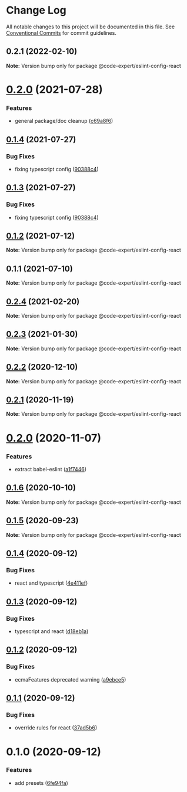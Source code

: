 # Change Log

All notable changes to this project will be documented in this file.
See [Conventional Commits](https://conventionalcommits.org) for commit guidelines.

## 0.2.1 (2022-02-10)

**Note:** Version bump only for package @code-expert/eslint-config-react





# [0.2.0](https://github.com/CodeExpertETH/configs/compare/@code-expert/eslint-config-react@0.1.4...@code-expert/eslint-config-react@0.2.0) (2021-07-28)


### Features

* general package/doc cleanup ([c69a8f6](https://github.com/CodeExpertETH/configs/commit/c69a8f60a03531f44d7996955d48d522d9637427))





## [0.1.4](https://github.com/CodeExpertETH/configs/compare/@code-expert/eslint-config-react@0.1.2...@code-expert/eslint-config-react@0.1.4) (2021-07-27)

### Bug Fixes

- fixing typescript config ([90388c4](https://github.com/CodeExpertETH/configs/commit/90388c4a744ba11070f668e752123d549994c4fb))

## [0.1.3](https://github.com/CodeExpertETH/configs/compare/@code-expert/eslint-config-react@0.1.2...@code-expert/eslint-config-react@0.1.3) (2021-07-27)

### Bug Fixes

- fixing typescript config ([90388c4](https://github.com/CodeExpertETH/configs/commit/90388c4a744ba11070f668e752123d549994c4fb))

## [0.1.2](https://github.com/CodeExpertETH/configs/compare/@code-expert/eslint-config-react@0.1.1...@code-expert/eslint-config-react@0.1.2) (2021-07-12)

**Note:** Version bump only for package @code-expert/eslint-config-react

## 0.1.1 (2021-07-10)

**Note:** Version bump only for package @code-expert/eslint-config-react

## [0.2.4](https://github.com/CodeExpertETH/configs/compare/@code-expert/eslint-config-react@0.2.3...@code-expert/eslint-config-react@0.2.4) (2021-02-20)

**Note:** Version bump only for package @code-expert/eslint-config-react

## [0.2.3](https://github.com/CodeExpertETH/configs/compare/@code-expert/eslint-config-react@0.2.2...@code-expert/eslint-config-react@0.2.3) (2021-01-30)

**Note:** Version bump only for package @code-expert/eslint-config-react

## [0.2.2](https://github.com/CodeExpertETH/configs/compare/@code-expert/eslint-config-react@0.2.1...@code-expert/eslint-config-react@0.2.2) (2020-12-10)

**Note:** Version bump only for package @code-expert/eslint-config-react

## [0.2.1](https://github.com/CodeExpertETH/configs/compare/@code-expert/eslint-config-react@0.2.0...@code-expert/eslint-config-react@0.2.1) (2020-11-19)

**Note:** Version bump only for package @code-expert/eslint-config-react

# [0.2.0](https://github.com/CodeExpertETH/configs/compare/@code-expert/eslint-config-react@0.1.6...@code-expert/eslint-config-react@0.2.0) (2020-11-07)

### Features

- extract babel-eslint ([a1f7446](https://github.com/CodeExpertETH/configs/commit/a1f744685ff7038a72a94a0efe69b28eb27d0a7e))

## [0.1.6](https://github.com/CodeExpertETH/configs/compare/@code-expert/eslint-config-react@0.1.5...@code-expert/eslint-config-react@0.1.6) (2020-10-10)

**Note:** Version bump only for package @code-expert/eslint-config-react

## [0.1.5](https://github.com/CodeExpertETH/configs/compare/@code-expert/eslint-config-react@0.1.4...@code-expert/eslint-config-react@0.1.5) (2020-09-23)

**Note:** Version bump only for package @code-expert/eslint-config-react

## [0.1.4](https://github.com/CodeExpertETH/configs/compare/@code-expert/eslint-config-react@0.1.3...@code-expert/eslint-config-react@0.1.4) (2020-09-12)

### Bug Fixes

- react and typescript ([4e411ef](https://github.com/CodeExpertETH/configs/commit/4e411efc81523b47edb95bbf088d271b6eee011f))

## [0.1.3](https://github.com/CodeExpertETH/configs/compare/@code-expert/eslint-config-react@0.1.2...@code-expert/eslint-config-react@0.1.3) (2020-09-12)

### Bug Fixes

- typescript and react ([d18eb1a](https://github.com/CodeExpertETH/configs/commit/d18eb1a67ab0595372004a00a2acd6dca5c5466e))

## [0.1.2](https://github.com/CodeExpertETH/configs/compare/@code-expert/eslint-config-react@0.1.1...@code-expert/eslint-config-react@0.1.2) (2020-09-12)

### Bug Fixes

- ecmaFeatures deprecated warning ([a9ebce5](https://github.com/CodeExpertETH/configs/commit/a9ebce5f3c3142a8b137e33405ba35a95b186d0a))

## [0.1.1](https://github.com/CodeExpertETH/configs/compare/@code-expert/eslint-config-react@0.1.0...@code-expert/eslint-config-react@0.1.1) (2020-09-12)

### Bug Fixes

- override rules for react ([37ad5b6](https://github.com/CodeExpertETH/configs/commit/37ad5b6f8b82d5012cfbc78bdc90fc99d4a76c38))

# 0.1.0 (2020-09-12)

### Features

- add presets ([6fe94fa](https://github.com/CodeExpertETH/configs/commit/6fe94fae4ed9d80b18833c9e5a3f51f710ebda43))
